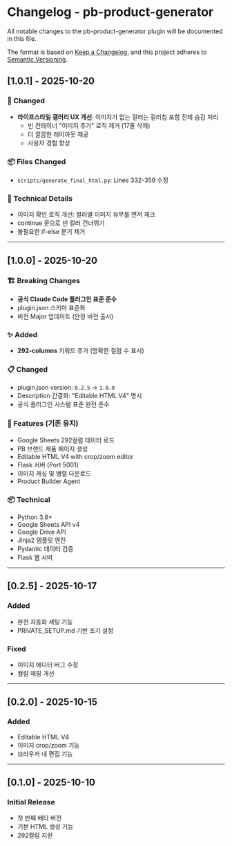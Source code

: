 # Changelog - pb-product-generator

All notable changes to the pb-product-generator plugin will be documented in this file.

The format is based on [Keep a Changelog](https://keepachangelog.com/en/1.0.0/),
and this project adheres to [Semantic Versioning](https://semver.org/spec/v2.0.0.html).

## [1.0.1] - 2025-10-20

### 🎨 Changed
- **라이프스타일 갤러리 UX 개선**: 이미지가 없는 컬러는 컬러칩 포함 전체 숨김 처리
  - 빈 컨테이너 "이미지 추가" 로직 제거 (17줄 삭제)
  - 더 깔끔한 레이아웃 제공
  - 사용자 경험 향상

### 📦 Files Changed
- `scripts/generate_final_html.py`: Lines 332-359 수정

### 🔧 Technical Details
- 이미지 확인 로직 개선: 컬러별 이미지 유무를 먼저 체크
- continue 문으로 빈 컬러 건너뛰기
- 불필요한 if-else 분기 제거

---

## [1.0.0] - 2025-10-20

### 🏗️ Breaking Changes
- **공식 Claude Code 플러그인 표준 준수**
- plugin.json 스키마 표준화
- 버전 Major 업데이트 (안정 버전 출시)

### ✨ Added
- **292-columns** 키워드 추가 (명확한 컬럼 수 표시)

### 📋 Changed
- plugin.json version: `0.2.5` → `1.0.0`
- Description 간결화: "Editable HTML V4" 명시
- 공식 플러그인 시스템 표준 완전 준수

### 🎯 Features (기존 유지)
- Google Sheets 292컬럼 데이터 로드
- PB 브랜드 제품 페이지 생성
- Editable HTML V4 with crop/zoom editor
- Flask 서버 (Port 5001)
- 이미지 캐싱 및 병렬 다운로드
- Product Builder Agent

### 📦 Technical
- Python 3.8+
- Google Sheets API v4
- Google Drive API
- Jinja2 템플릿 엔진
- Pydantic 데이터 검증
- Flask 웹 서버

---

## [0.2.5] - 2025-10-17

### Added
- 완전 자동화 세팅 기능
- PRIVATE_SETUP.md 기반 초기 설정

### Fixed
- 이미지 에디터 버그 수정
- 컬럼 매핑 개선

---

## [0.2.0] - 2025-10-15

### Added
- Editable HTML V4
- 이미지 crop/zoom 기능
- 브라우저 내 편집 기능

---

## [0.1.0] - 2025-10-10

### Initial Release
- 첫 번째 베타 버전
- 기본 HTML 생성 기능
- 292컬럼 지원
